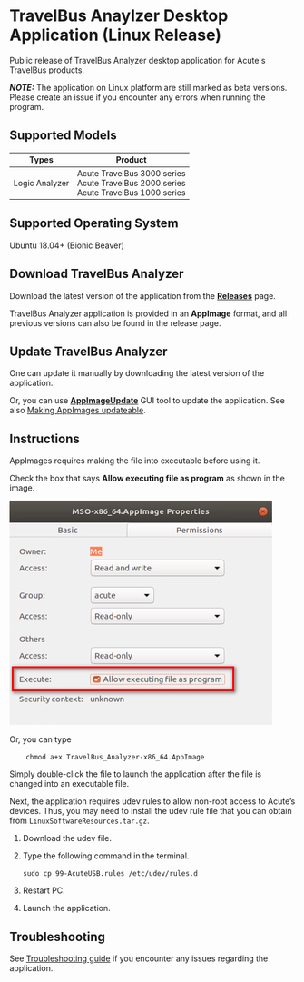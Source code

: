 # TravelBus Anaylzer Desktop Application (Linux Release)

Public release of TravelBus Analyzer desktop application for Acute's TravelBus products.

**_NOTE:_** The application on Linux platform are still marked as beta versions. Please create an issue if you encounter any errors when running the program.

## Supported Models

| Types                        | Product                                       |
| ---------------------------- | --------------------------------------------- |
| Logic Analyzer               | Acute TravelBus 3000 series<br>Acute TravelBus 2000 series<br>Acute TravelBus 1000 series                 |

## Supported Operating System

Ubuntu 18.04+ (Bionic Beaver)

## Download TravelBus Analyzer

Download the latest version of the application from the [**Releases**](https://github.com/acute-technology-inc/tba-release/releases/latest) page.

TravelBus Analyzer application is provided in an **AppImage** format, and all previous versions can also be found in the release page.

## Update TravelBus Analyzer

One can update it manually by downloading the latest version of the application.

Or, you can use [**AppImageUpdate**](https://github.com/AppImageCommunity/AppImageUpdate) GUI tool to update the application.
See also [Making AppImages updateable](https://docs.appimage.org/packaging-guide/optional/updates.html#via-appimageupdate-built-into-the-appimage).

## Instructions

AppImages requires making the file into executable before using it.

Check the box that says **Allow executing file as program** as shown in the image.

![Demo Image](https://github.com/acute-technology-inc/tba-release/blob/main/res/image.png?raw=true)

Or, you can type

```
    chmod a+x TravelBus_Analyzer-x86_64.AppImage
```

Simply double-click the file to launch the application after the file is changed into an executable file.

Next, the application requires udev rules to allow non-root access to Acute’s
devices. Thus, you may need to install the udev rule file that you can obtain from
`LinuxSoftwareResources.tar.gz`.

1.	Download the udev file.
2.	Type the following command in the terminal.

    ```
    sudo cp 99-AcuteUSB.rules /etc/udev/rules.d
    ```

3.	Restart PC.
4.	Launch the application.

## Troubleshooting

See [Troubleshooting guide](https://github.com/acute-technology-inc/tba-release/blob/main/TROUBLESHOOTING.md) if you encounter any issues regarding the application.
